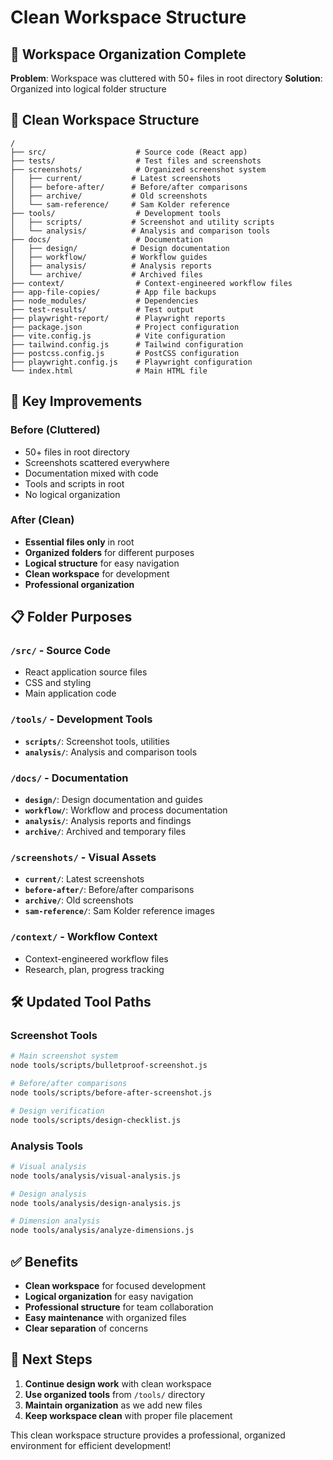 # Clean Workspace Structure

## 🧹 Workspace Organization Complete

**Problem**: Workspace was cluttered with 50+ files in root directory
**Solution**: Organized into logical folder structure

## 📁 Clean Workspace Structure

```
/
├── src/                    # Source code (React app)
├── tests/                  # Test files and screenshots
├── screenshots/            # Organized screenshot system
│   ├── current/           # Latest screenshots
│   ├── before-after/      # Before/after comparisons
│   ├── archive/           # Old screenshots
│   └── sam-reference/     # Sam Kolder reference
├── tools/                  # Development tools
│   ├── scripts/           # Screenshot and utility scripts
│   └── analysis/          # Analysis and comparison tools
├── docs/                   # Documentation
│   ├── design/            # Design documentation
│   ├── workflow/          # Workflow guides
│   ├── analysis/          # Analysis reports
│   └── archive/           # Archived files
├── context/                # Context-engineered workflow files
├── app-file-copies/        # App file backups
├── node_modules/           # Dependencies
├── test-results/           # Test output
├── playwright-report/      # Playwright reports
├── package.json            # Project configuration
├── vite.config.js          # Vite configuration
├── tailwind.config.js      # Tailwind configuration
├── postcss.config.js       # PostCSS configuration
├── playwright.config.js    # Playwright configuration
└── index.html              # Main HTML file
```

## 🎯 Key Improvements

### Before (Cluttered)
- 50+ files in root directory
- Screenshots scattered everywhere
- Documentation mixed with code
- Tools and scripts in root
- No logical organization

### After (Clean)
- **Essential files only** in root
- **Organized folders** for different purposes
- **Logical structure** for easy navigation
- **Clean workspace** for development
- **Professional organization**

## 📋 Folder Purposes

### `/src/` - Source Code
- React application source files
- CSS and styling
- Main application code

### `/tools/` - Development Tools
- **`scripts/`**: Screenshot tools, utilities
- **`analysis/`**: Analysis and comparison tools

### `/docs/` - Documentation
- **`design/`**: Design documentation and guides
- **`workflow/`**: Workflow and process documentation
- **`analysis/`**: Analysis reports and findings
- **`archive/`**: Archived and temporary files

### `/screenshots/` - Visual Assets
- **`current/`**: Latest screenshots
- **`before-after/`**: Before/after comparisons
- **`archive/`**: Old screenshots
- **`sam-reference/`**: Sam Kolder reference images

### `/context/` - Workflow Context
- Context-engineered workflow files
- Research, plan, progress tracking

## 🛠️ Updated Tool Paths

### Screenshot Tools
```bash
# Main screenshot system
node tools/scripts/bulletproof-screenshot.js

# Before/after comparisons
node tools/scripts/before-after-screenshot.js

# Design verification
node tools/scripts/design-checklist.js
```

### Analysis Tools
```bash
# Visual analysis
node tools/analysis/visual-analysis.js

# Design analysis
node tools/analysis/design-analysis.js

# Dimension analysis
node tools/analysis/analyze-dimensions.js
```

## ✅ Benefits

- **Clean workspace** for focused development
- **Logical organization** for easy navigation
- **Professional structure** for team collaboration
- **Easy maintenance** with organized files
- **Clear separation** of concerns

## 🎯 Next Steps

1. **Continue design work** with clean workspace
2. **Use organized tools** from `/tools/` directory
3. **Maintain organization** as we add new files
4. **Keep workspace clean** with proper file placement

This clean workspace structure provides a professional, organized environment for efficient development!



